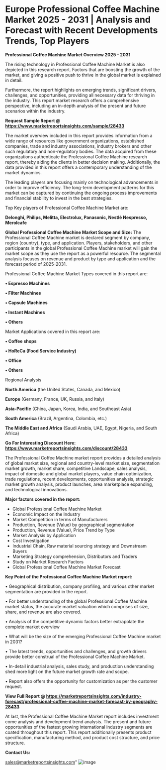 # Europe Professional Coffee Machine Market 2025 - 2031 | Analysis and Forecast with Recent Developments Trends, Top Players

<Strong> Professional Coffee Machine Market Overview 2025 - 2031</strong>

The rising technology in Professional Coffee Machine Market is also depicted in this research report. Factors that are boosting the growth of the market, and giving a positive push to thrive in the global market is explained in detail.

Furthermore, the report highlights on emerging trends, significant drivers, challenges, and opportunities, providing all necessary data for thriving in the industry. This report market research offers a comprehensive perspective, including an in-depth analysis of the present and future scenarios within the industry.

<strong>Request Sample Report @ <a href=https://www.marketreportsinsights.com/sample/28433>https://www.marketreportsinsights.com/sample/28433</a></strong>

The market overview included in this report provides information from a wide range of resources like government organizations, established companies, trade and industry associations, industry brokers and other such regulatory and non-regulatory bodies. The data acquired from these organizations authenticate the Professional Coffee Machine research report, thereby aiding the clients in better decision making. Additionally, the data provided in this report offers a contemporary understanding of the market dynamics.

The leading players are focusing mainly on technological advancements in order to improve efficiency. The long-term development patterns for this market can be captured by continuing the ongoing process improvements and financial stability to invest in the best strategies.

Top Key players of Professional Coffee Machine Market are:

<strong>Delonghi, Philips, Melitta, Electrolux, Panasonic, Nestlé Nespresso, Merolcafe</strong>

<strong><b>Global Professional Coffee Machine Market Scope and Size:</b></strong>
The Professional Coffee Machine market is declared segment by company, region (country), type, and application. Players, stakeholders, and other participants in the global Professional Coffee Machine market will gain the market scope as they use the report as a powerful resource. The segmental analysis focuses on revenue and product by type and application and the forecast period of 2025-2031.

Professional Coffee Machine Market Types covered in this report are:

<strong>• Espresso Machines

• Filter Machines

• Capsule Machines

• Instant Machines

• Others</strong>

Market Applications covered in this report are:

<strong>• Coffee shops

• HoReCa (Food Service Industry)

• Office

• Others</strong> 

Regional Analysis

<strong>North America</strong> (the United States, Canada, and Mexico)

<strong>Europe</strong> (Germany, France, UK, Russia, and Italy)

<strong>Asia-Pacific</strong> (China, Japan, Korea, India, and Southeast Asia)

<strong>South America</strong> (Brazil, Argentina, Colombia, etc.)

<strong>The Middle East and Africa</strong> (Saudi Arabia, UAE, Egypt, Nigeria, and South Africa)

<strong>Go For Interesting Discount Here: <a href=https://www.marketreportsinsights.com/discount/28433>https://www.marketreportsinsights.com/discount/28433</a></strong>

The Professional Coffee Machine market report provides a detailed analysis of global market size, regional and country-level market size, segmentation market growth, market share, competitive Landscape, sales analysis, impact of domestic and global market players, value chain optimization, trade regulations, recent developments, opportunities analysis, strategic market growth analysis, product launches, area marketplace expanding, and technological innovations.

<strong><b>Major factors covered in the report:</b></strong>
<ul>
  <li>Global Professional Coffee Machine Market </li>
  <li>Economic Impact on the Industry</li>
  <li>Market Competition in terms of Manufacturers</li>
  <li>Production, Revenue (Value) by geographical segmentation</li>
  <li>Production, Revenue (Value), Price Trend by Type</li>
  <li>Market Analysis by Application</li>
  <li>Cost Investigation</li>
  <li>Industrial Chain, Raw material sourcing strategy and Downstream Buyers</li>
  <li>Marketing Strategy comprehension, Distributors and Traders</li>
  <li>Study on Market Research Factors</li>
  <li>Global Professional Coffee Machine Market Forecast</li>
</ul>

<strong><b>Key Point of the Professional Coffee Machine Market report:</b></strong>

• Geographical distribution, company profiling, and various other market segmentation are provided in the report.

• For better understanding of the global Professional Coffee Machine market status, the accurate market valuation which comprises of size, share, and revenue are also covered.

• Analysis of the competitive dynamic factors better extrapolate the complete market overview

• What will be the size of the emerging Professional Coffee Machine market in 2031?

• The latest trends, opportunities and challenges, and growth drivers provide better construal of the Professional Coffee Machine Market.

• In-detail industrial analysis, sales study, and production understanding shed more light on the future market growth rate and scope.

• Report also offers the opportunity for customization as per the customer request.

<strong><b>View Full Report @ <a href=https://marketreportsinsights.com/industry-forecast/professional-coffee-machine-market-forecast-by-geography-28433>https://marketreportsinsights.com/industry-forecast/professional-coffee-machine-market-forecast-by-geography-28433</a></b></strong>


At last, the Professional Coffee Machine Market report includes investment come analysis and development trend analysis. The present and future opportunities of the fastest growing international industry segments are coated throughout this report. This report additionally presents product specification, manufacturing method, and product cost structure, and price structure.

<strong>Contact Us:</strong>

sales@marketreportsinsights.com"
![image](https://github.com/user-attachments/assets/d7737522-9a8d-48ce-8e6a-f0641b8fb91c)
